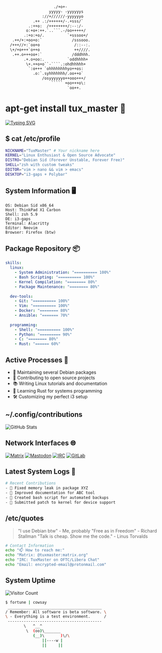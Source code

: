 ```txt
                     ./+o+-       
                   yyyyy- -yyyyyys     
                ://+//////-yyyyyyo     
            .++ .:/++++++/-.+sss/`     
          .:++o:  /++++++++/:--:/-     
         o:+o+:++.`..```.-/oo+++++/    
        .:+o:+o/.          `+sssoo+/   
   .++/+:+oo+o:`             /sssooo.  
  /+++//+:`oo+o               /::--:.  
  \+/+o+++`o++o               ++////.  
   .++.o+++oo+:`             /dddhhh.  
        .+.o+oo:.          `oddhhhh+   
         \+.++o+o``-````.:ohdhhhhh+    
          `:o+++ `ohhhhhhhhyo++os:     
            .o:`.syhhhhhhh/.oo++o`     
                /osyyyyyyo++ooo+++/     
                    ````` +oo+++o\:     
                           `oo++.      
```

# apt-get install tux_master 🐧

[![Typing SVG](https://readme-typing-svg.herokuapp.com?font=Fira+Code&duration=3000&pause=1000&color=32CD32&width=435&lines=sudo+systemctl+start+brain.service;apt-get+upgrade+knowledge+--yes;while(true)+%7B+learn_linux()+%7D;echo+%22Welcome+to+my+terminal!%22)](https://git.io/typing-svg)

## $ cat /etc/profile
```bash
NICKNAME="TuxMaster" # Your nickname here
KERNEL="Linux Enthusiast & Open Source Advocate"
DISTRO="Debian Sid (Forever Unstable, Forever Free)"
SHELL="zsh with custom tweaks"
EDITOR="vim > nano && vim > emacs"
DESKTOP="i3-gaps + Polybar"
```

## System Information 🖥️
```properties
OS: Debian Sid x86_64
Host: ThinkPad X1 Carbon
Shell: zsh 5.9
DE: i3-gaps
Terminal: Alacritty
Editor: Neovim
Browser: Firefox (btw)
```

## Package Repository 📦
```yaml
skills:
  linux:
    - System Administration: "========== 100%"
    - Bash Scripting: "========== 100%"
    - Kernel Compilation: "======== 80%"
    - Package Maintenance: "======== 80%"
  
  dev-tools:
    - Git: "========== 100%"
    - Vim: "========== 100%"
    - Docker: "======== 80%"
    - Ansible: "======= 70%"
    
  programming:
    - Shell: "========== 100%"
    - Python: "========= 90%"
    - C: "======== 80%"
    - Rust: "====== 60%"
```

## Active Processes 🚀
- 🐧 Maintaining several Debian packages
- 🔧 Contributing to open source projects
- 📚 Writing Linux tutorials and documentation
- 🌱 Learning Rust for systems programming
- 🛠️ Customizing my perfect i3 setup

## ~/.config/contributions 
![GitHub Stats](https://github-readme-stats.vercel.app/api?username=YOUR_USERNAME&show_icons=true&theme=dark&bg_color=000000&icon_color=32CD32&title_color=32CD32&text_color=FFFFFF)

## Network Interfaces 🌐
[![Matrix](https://img.shields.io/badge/Matrix-%23000000.svg?style=for-the-badge&logo=matrix&logoColor=white)](YOUR_MATRIX_URL)
[![Mastodon](https://img.shields.io/badge/Mastodon-%232B90D9.svg?style=for-the-badge&logo=mastodon&logoColor=white)](YOUR_MASTODON_URL)
[![IRC](https://img.shields.io/badge/IRC-%23000000.svg?style=for-the-badge&logo=irc&logoColor=white)](YOUR_IRC_CHANNEL)
[![GitLab](https://img.shields.io/badge/GitLab-%23FCA121.svg?style=for-the-badge&logo=gitlab&logoColor=white)](YOUR_GITLAB_URL)

## Latest System Logs 📝
```bash
# Recent Contributions
- 🔸 Fixed memory leak in package XYZ
- 🔸 Improved documentation for ABC tool
- 🔸 Created bash script for automated backups
- 🔸 Submitted patch to kernel for device support
```

## /etc/quotes
> "I use Debian btw" - Me, probably
> "Free as in Freedom" - Richard Stallman
> "Talk is cheap. Show me the code." - Linus Torvalds

```bash
# Contact Information
echo "📫 How to reach me:"
echo "Matrix: @tuxmaster:matrix.org"
echo "IRC: TuxMaster on OFTC/Libera Chat"
echo "Email: encrypted-email@protonmail.com"
```

## System Uptime
![Visitor Count](https://profile-counter.glitch.me/YOUR_USERNAME/count.svg)

```bash
$ fortune | cowsay
 _________________________________________
/ Remember: All software is beta software. \
\ - Everything is a test environment.      /
 -----------------------------------------
        \   ^__^
         \  (oo)\_______
            (__)\       )\/\
                ||----w |
                ||     ||
```
